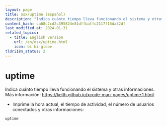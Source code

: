 ```yaml
---
layout: page
title: osx/uptime (español)
description: "Indica cuánto tiempo lleva funcionando el sistema y otras informaciones."
content_hash: ca68c2cd2c395824e81dffbaffc2117f15da32df
last_modified_at: 2024-01-31
related_topics:
  - title: English version
    url: /en/osx/uptime.html
    icon: bi bi-globe
tldri18n_status: 2
---
```

# uptime

Indica cuánto tiempo lleva funcionando el sistema y otras informaciones.
Más información: <https://keith.github.io/xcode-man-pages/uptime.1.html>.

- Imprime la hora actual, el tiempo de actividad, el número de usuarios conectados y otras informaciones:

`uptime`
